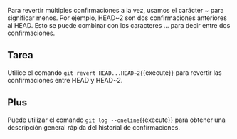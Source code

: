 Para revertir múltiples confirmaciones a la vez, usamos el carácter ~ para significar menos. Por ejemplo, HEAD~2 son dos confirmaciones anteriores al HEAD. Esto se puede combinar con los caracteres ... para decir entre dos confirmaciones. 

## Tarea

Utilice el comando `git revert HEAD...HEAD~2`{{execute}} para revertir las confirmaciones entre HEAD y HEAD~2.

## Plus

Puede utilizar el comando `git log --oneline`{{execute}} para obtener una descripción general rápida del historial de confirmaciones.